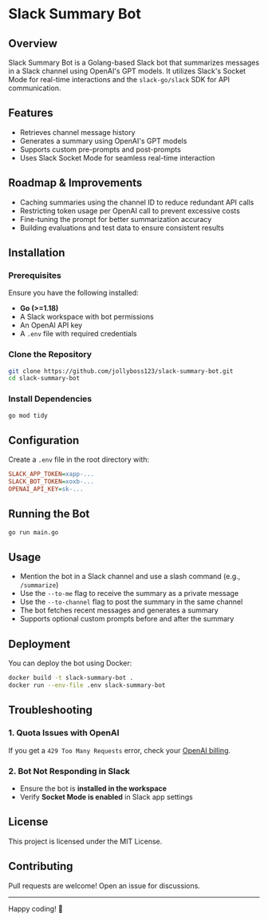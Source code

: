 # Slack Summary Bot

## Overview
Slack Summary Bot is a Golang-based Slack bot that summarizes messages in a Slack channel using OpenAI's GPT models. It utilizes Slack's Socket Mode for real-time interactions and the `slack-go/slack` SDK for API communication.

## Features
- Retrieves channel message history
- Generates a summary using OpenAI's GPT models
- Supports custom pre-prompts and post-prompts
- Uses Slack Socket Mode for seamless real-time interaction

## Roadmap & Improvements
- Caching summaries using the channel ID to reduce redundant API calls
- Restricting token usage per OpenAI call to prevent excessive costs
- Fine-tuning the prompt for better summarization accuracy
- Building evaluations and test data to ensure consistent results

## Installation

### Prerequisites
Ensure you have the following installed:
- **Go (>=1.18)**
- A Slack workspace with bot permissions
- An OpenAI API key
- A `.env` file with required credentials

### Clone the Repository
```bash
git clone https://github.com/jollyboss123/slack-summary-bot.git
cd slack-summary-bot
```

### Install Dependencies
```bash
go mod tidy
```

## Configuration
Create a `.env` file in the root directory with:
```ini
SLACK_APP_TOKEN=xapp-...
SLACK_BOT_TOKEN=xoxb-...
OPENAI_API_KEY=sk-...
```

## Running the Bot
```bash
go run main.go
```

## Usage
- Mention the bot in a Slack channel and use a slash command (e.g., `/summarize`)
- Use the `--to-me` flag to receive the summary as a private message
- Use the `--to-channel` flag to post the summary in the same channel
- The bot fetches recent messages and generates a summary
- Supports optional custom prompts before and after the summary

## Deployment
You can deploy the bot using Docker:
```bash
docker build -t slack-summary-bot .
docker run --env-file .env slack-summary-bot
```

## Troubleshooting
### 1. **Quota Issues with OpenAI**
If you get a `429 Too Many Requests` error, check your [OpenAI billing](https://platform.openai.com/account/billing).

### 2. **Bot Not Responding in Slack**
- Ensure the bot is **installed in the workspace**
- Verify **Socket Mode is enabled** in Slack app settings

## License
This project is licensed under the MIT License.

## Contributing
Pull requests are welcome! Open an issue for discussions.

---
Happy coding! 🚀


